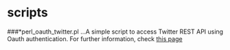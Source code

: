 # scripts
###*perl_oauth_twitter.pl
...A simple script to access Twitter REST API using Oauth authentication. For further information, check [this page](https://lelugom.github.io)

